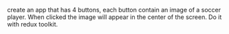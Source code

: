 create an app that has 4 buttons, each button contain an image of a soccer player. When clicked the image will appear in the center of the screen. 
Do it with redux toolkit.